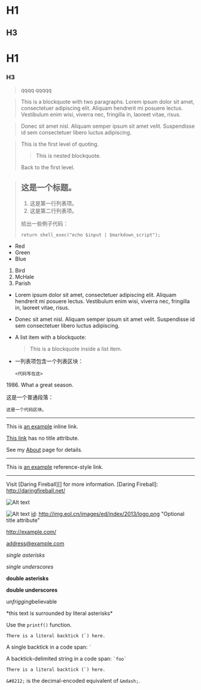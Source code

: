 H1
========
H3
-------
# H1
### H3

> qqqq
> qqqqq

> This is a blockquote with two paragraphs. Lorem ipsum dolor sit amet,
consectetuer adipiscing elit. Aliquam hendrerit mi posuere lectus.
Vestibulum enim wisi, viverra nec, fringilla in, laoreet vitae, risus.

> Donec sit amet nisl. Aliquam semper ipsum sit amet velit. Suspendisse
id sem consectetuer libero luctus adipiscing.

> This is the first level of quoting.
>
> > This is nested blockquote.
>
> Back to the first level.


> ## 这是一个标题。
> 
> 1.   这是第一行列表项。
> 2.   这是第二行列表项。
> 
> 给出一些例子代码：
> 
>     return shell_exec("echo $input | $markdown_script");


*   Red
*   Green
*   Blue


1.  Bird
1.  McHale
1.  Parish


*   Lorem ipsum dolor sit amet, consectetuer adipiscing elit.
    Aliquam hendrerit mi posuere lectus. Vestibulum enim wisi,
    viverra nec, fringilla in, laoreet vitae, risus.
*   Donec sit amet nisl. Aliquam semper ipsum sit amet velit.
    Suspendisse id sem consectetuer libero luctus adipiscing.
    

*   A list item with a blockquote:

    > This is a blockquote
    > inside a list item.
    
    
*   一列表项包含一个列表区块：

        <代码写在这>
        

1986\. What a great season.


这是一个普通段落：

    这是一个代码区块。
    
    
    
*****


This is [an example](http://example.com/ "Title") inline link.

[This link](http://example.net/) has no title attribute.

See my [About](/about/) page for details.

---------------------------------------


This is [an example][id] reference-style link.

[id]: http://example.com/  "Optional Title Here"

---------------------------------------


Visit [Daring Fireball][] for more information.
[Daring Fireball]: http://daringfireball.net/

![Alt text](http://img.eol.cn/images/ed/index/2013/logo.png "Optional title")

![Alt text][id]
[id]: http://img.eol.cn/images/ed/index/2013/logo.png  "Optional title attribute"

<http://example.com/>

<address@example.com>


*single asterisks*

_single underscores_

**double asterisks**

__double underscores__

un*frigging*believable

\*this text is surrounded by literal asterisks\*

Use the `printf()` function.

``There is a literal backtick (`) here.``

A single backtick in a code span: `` ` ``

A backtick-delimited string in a code span: `` `foo` ``

``There is a literal backtick (`) here.``

`&#8212;` is the decimal-encoded equivalent of `&mdash;`.

